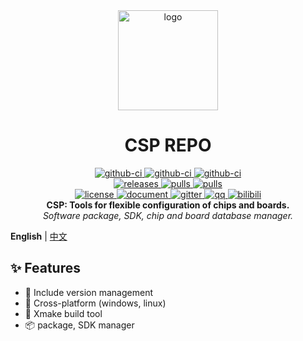 <div align="center">
    <a href="https://csplink.top">
        <img width="160" heigth="160" src="https://csplink.top/assets/img/logo.svg" alt="logo" />
    </a>
    <h1>CSP REPO</h1>
    <div>
        <a href="https://github.com/csplink/csp_repo/actions?query=workflow%3A%F0%9F%A9%BAtest">
            <img src="https://img.shields.io/github/actions/workflow/status/csplink/csp_repo/test.yml?style=flat&label=test" alt="github-ci" />
        </a>
        <a href="https://github.com/csplink/csp_repo/actions?query=workflow%3A%F0%9F%92%95mirror">
            <img src="https://img.shields.io/github/actions/workflow/status/csplink/csp_repo/mirror.yml?style=flat&label=mirror" alt="github-ci" />
        </a>
        <a href="https://github.com/csplink/csp_repo/actions?query=workflow%3A%F0%9F%94%96release">
            <img src="https://img.shields.io/github/actions/workflow/status/csplink/csp_repo/release.yml?style=flat&label=release" alt="github-ci" />
        </a>
    </div>
    <div>
        <a href="https://github.com/csplink/csp_repo/releases">
            <img src="https://img.shields.io/github/release/csplink/csp_repo.svg?style=flat" alt="releases" />
        </a>
        <a href="https://github.com/csplink/csp_repo/pulls">
            <img src="https://img.shields.io/github/issues-pr/csplink/csp_repo.svg" alt="pulls" />
        </a>
        <a href="https://github.com/csplink/csp_repo/issues">
            <img src="https://img.shields.io/github/issues/csplink/csp_repo.svg" alt="pulls" />
        </a>
    </div>
    <div>
        <a href="https://github.com/csplink/csp_repo/blob/master/LICENSE">
            <img src="https://img.shields.io/github/license/csplink/csp_repo.svg?colorB=f48041&style=flat" alt="license" />
        </a>
        <a href="https://csplink.top">
            <img src="https://img.shields.io/badge/wiki-document-blue?style=flat" alt="document" />
        </a>
        <a href="https://gitter.im/csplink/community">
            <img src="https://badges.gitter.im/csplink/csp.svg" alt="gitter" />
        </a>
        <a href="https://jq.qq.com/?_wv=1027&k=CWt7TZln">
            <img src="https://img.shields.io/badge/chat-on%20QQ-ff69b4.svg?style=flat" alt="qq" />
        </a>
        <a href="https://space.bilibili.com/24969427/">
            <img src="https://img.shields.io/badge/video-bilibili-FB7299?style=flat" alt="bilibili" />
        </a>
    </div>
    <b>CSP: Tools for flexible configuration of chips and boards.</b><br/>
    <i>Software package, SDK, chip and board database manager.</i><br/>
</div>

**English** | [中文](README-zh_CN.md)

## ✨ Features

- 🔖 Include version management
- 🎹 Cross-platform (windows, linux)
- 🔧 Xmake build tool
- 📦️ package, SDK manager
